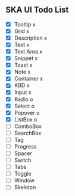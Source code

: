 ## SKA UI Todo List

-   [x] Tooltip x
-   [x] Grid x
-   [x] Description x
-   [x] Text x
-   [x] Text Area x
-   [x] Snippet x
-   [x] Toast x
-   [x] Note x
-   [x] Container x
-   [x] KBD x
-   [x] Input x
-   [x] Radio o
-   [x] Select o
-   [x] Popover o
-   [x] ListBox o
-   [ ] ComboBox
-   [ ] SearchBox
-   [ ] Tag
-   [ ] Progress
-   [ ] Spacer
-   [ ] Switch
-   [ ] Tabs
-   [ ] Toggle
-   [ ] Window
-   [ ] Skeleton
